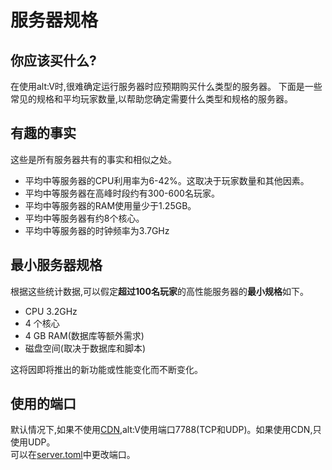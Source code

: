 # 服务器规格

## 你应该买什么?
在使用alt:V时,很难确定运行服务器时应预期购买什么类型的服务器。
下面是一些常见的规格和平均玩家数量,以帮助您确定需要什么类型和规格的服务器。

## 有趣的事实

这些是所有服务器共有的事实和相似之处。

- 平均中等服务器的CPU利用率为6-42%。这取决于玩家数量和其他因素。 
- 平均中等服务器在高峰时段约有300-600名玩家。
- 平均中等服务器的RAM使用量少于1.25GB。
- 平均中等服务器有约8个核心。
- 平均中等服务器的时钟频率为3.7GHz  

## 最小服务器规格  

根据这些统计数据,可以假定**超过100名玩家**的高性能服务器的**最小规格**如下。

- CPU 3.2GHz  
- 4 个核心  
- 4 GB RAM(数据库等额外需求)  
- 磁盘空间(取决于数据库和脚本)  

这将因即将推出的新功能或性能变化而不断变化。

## 使用的端口  

默认情况下,如果不使用[CDN](~/articles/cdn.md),alt:V使用端口7788(TCP和UDP)。如果使用CDN,只使用UDP。  
可以在[server.toml](~/articles/configs/server.md)中更改端口。
